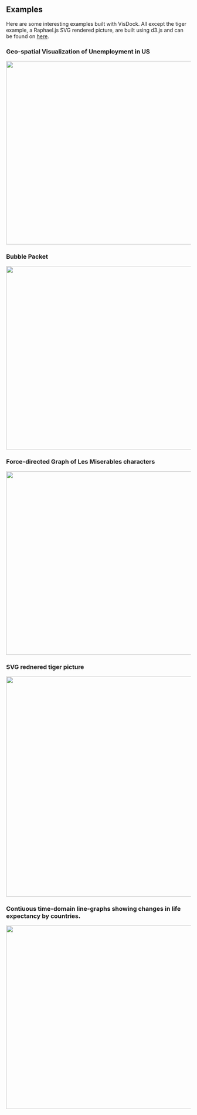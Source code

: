 Examples
----------------------------------------------------------------------------------------------------
Here are some interesting examples built with VisDock. All except the tiger example, a Raphael.js SVG
rendered picture, are built using d3.js and can be found on <a href =
"https://github.com/mbostock/d3/wiki/Gallery"> here</a>.

### Geo-spatial Visualization of Unemployment in US
<img src="https://github.com/jungujchoi/VisDock/blob/master/Others/map.png?raw=true" 
width = "700" height = "500">

### Bubble Packet
<img src="https://github.com/jungujchoi/VisDock/blob/master/Others/bubblepacket.png?raw=true"
width = "600" height = "500">

### Force-directed Graph of Les Miserables characters
<img src="https://github.com/jungujchoi/VisDock/blob/master/Others/force-directed.png?raw=true"
width = "600" height = "500">

### SVG rednered tiger picture
<img src="https://github.com/jungujchoi/VisDock/blob/master/Others/tiger.png?raw=true"
width = "600" height = "600">

### Contiuous time-domain line-graphs showing changes in life expectancy by countries.
<img src="https://github.com/jungujchoi/VisDock/blob/master/Others/LifeExpectancy.png?raw=true"
width = "700" height = "500">
